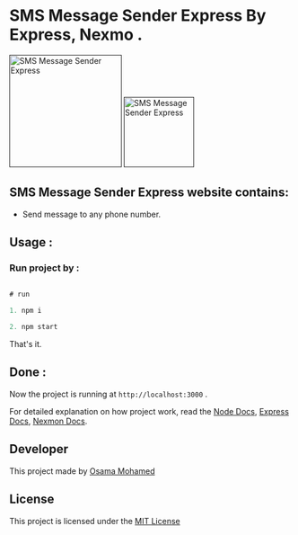 # SMS Message Sender Express By Express, Nexmo .

[<img src="https://nodejs.org/static/images/logos/nodejs-new-pantone-black.png" width="200" title="SMS Message Sender Express" >]()
[<img src="https://www.nexmo.com/apple-touch-icon.png" width="125" title="SMS Message Sender Express" >]()


## SMS Message Sender Express website contains:
* Send message to any phone number.


## Usage :
### Run project by :

``` javascript

# run 

1. npm i

2. npm start

```

That's it.

## Done :

Now the project is running at `http://localhost:3000` .


For detailed explanation on how project work, read the [Node Docs](https://nodejs.org/en/docs/), [Express Docs](http://expressjs.com/en/guide/routing.html), [Nexmon Docs](https://developer.nexmo.com/messaging/sms/overview).

## Developer
This project made by [Osama Mohamed](https://www.facebook.com/osama.mohamed.ms)

## License
This project is licensed under the [MIT License](https://opensource.org/licenses/MIT)
